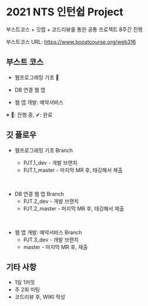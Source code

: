 # 2021 NTS 인턴쉽 Project

부스트코스 + 깃랩 + 코드리뷰를 통한 공통 프로젝트 8주간 진행

부스트코스 URL: https://www.boostcourse.org/web316



## 부스트 코스

* 웹프로그래밍 기초 🚢

* DB 연결 웹 앱 

* 웹 앱 개발: 예약서비스 



※ 🚢: 진행 중, ✔: 완료



## 깃 플로우

* 웹프로그래밍 기초 Branch

  * PJT.1_dev - 개발 브랜치
  * PJT.1_master - 마지막 MR 후, 태깅해서 제출


<br>

* DB 연결 웹 앱  Branch
  * PJT.2_dev - 개발 브랜치
  * PJT.2_master - 마지막 MR 후, 태깅해서 제출

<br>

* 웹 앱 개발: 예약서비스  Branch
  * PJT.3_dev - 개발 브랜치
  * master - 마지막 MR 후, 제출



## 기타 사항

* 1일 1커밋
* 주 2회 미팅
* 코드리뷰 후,  WIKI 작성

